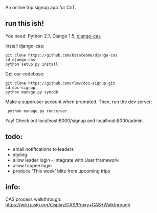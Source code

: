 

An online trip signup app for CnT.

run this ish!
------------
You need: Python 2.7, Django 1.5, [django-cas](https://github.com/kstateome/django-cas)

Install django-cas:

    git clone https://github.com/kstateome/django-cas
    cd django-cas
    python setup.py install

Get our codebase:

    git clone https://github.com/rlmv/doc-signup.git
    cd doc-signup
    python manage.py syncdb

Make a superuser account when prompted. Then, run the dev server:
     
     python manage.py runserver

Yay! Check out localhost:8000/signup and localhost:8000/admin.
     

todo:
----
* email notifications to leaders
* styling
* allow leader login - integrate with User framework
* allow trippee login 
* produce 'This week' blitz from upcoming trips


info:
----
CAS process walkthrough: https://wiki.jasig.org/display/CAS/Proxy+CAS+Walkthrough